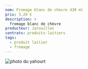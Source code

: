 ```yaml
---
nom: Fromage blanc de chèvre 430 ml
prix: 3,20 €
description: >
  fromage blanc de chèvre
producteur: Jarouilles
contrats: produits-laitiers
tags: 
  - produit laitier
  - fromage
---
```


![photo du yahourt](./media/fromage-blanc.jpg)